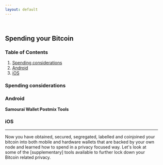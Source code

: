 ```yaml
---
layout: default
---
```

<br/>

## Spending your Bitcoin

### Table of Contents

1.  [Spending considerations](#spending-considerations)
2.  [Android](#android)
3.  [iOS](#ios)



### Spending considerations
  

### Android 

**Samourai Wallet Postmix Tools**



### iOS


  
  ***
  
Now you have obtained, secured, segregated, labelled and coinjoined your bitcoin into both mobile and hardware wallets that are backed by your own node and learned how to spend in a privacy focused way. Let's look at some of the [supplementary] tools available to further lock down your Bitcoin related privacy.
